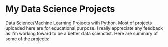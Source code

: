 # My Data Science Projects
Data Science/Machine Learning Projects with Python. Most of projects uploaded here are for educational purpose. I really appreciate any feedback as I'm working toward to be a better data scienctist. Here are summary of some of the projects:
